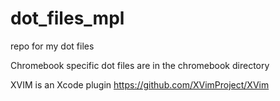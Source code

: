 # dot_files_mpl
repo for my dot files

Chromebook specific dot files are in the chromebook directory


XVIM is an Xcode plugin
https://github.com/XVimProject/XVim

